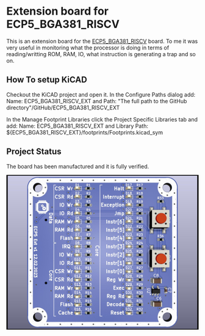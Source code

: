 # Extension board for ECP5_BGA381_RISCV
This is an extension board for the [ECP5_BGA381_RISCV](https://github.com/gildobjanschi/ECP5_BGA381_RISCV) board. To me it was very useful in monitoring what the processor is doing in terms of reading/writting ROM, RAM, IO, what instruction is generating a trap and so on.

## How To setup KiCAD
Checkout the KiCAD project and open it. In the Configure Paths dialog add: Name: ECP5_BGA381_RISCV_EXT and Path: "The full path to the GitHub directory"/GitHub/ECP5_BGA381_RISCV_EXT

In the Manage Footprint Libraries click the Project Specific Libraries tab and add: Name: ECP5_BGA381_RISCV_EXT and Library Path: ${ECP5_BGA381_RISCV_EXT}/footprints/Footprints.kicad_sym

## Project Status
The board has been manufactured and it is fully verified.

![Board 3D view](https://github.com/gildobjanschi/ECP5_BGA381_RISCV_EXT/blob/main/ECP5_ext.jpg)
